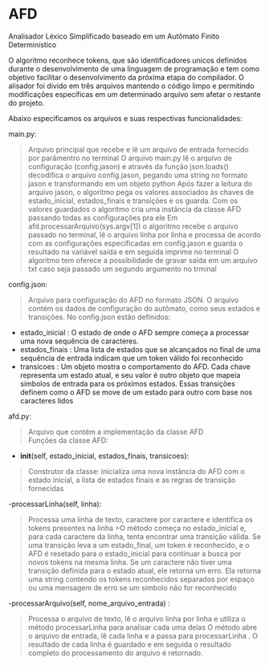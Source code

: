 # AFD

Analisador Léxico Simplificado baseado em um Autômato Finito Determinístico

O algoritmo reconhece tokens, que são identificadores unicos definidos durante o desenvolvimento de uma linguagem de programação e tem como objetivo facilitar o
desenvolvimento da próxima etapa do compilador.
O alisador foi divido em três arquivos mantendo o código limpo e permitindo modificações específicas em um determinado arquivo sem afetar o restante do projeto.

Abaixo especificamos os arquivos e suas respectivas funcionalidades:

 main.py:
 >Arquivo principal que recebe e lê um arquivo de entrada fornecido por parâmentro no terminal 
 >O arquivo main.py lê o arquivo de configuração (config.jason) e através da função json.loads() decodifica o arquivo config.jason, pegando uma string no formato jason e transformando em um objeto python
 > Após fazer a leitura do arquivo jason, o algoritmo pega os valores associados às chaves de estado_inicial, estados_finais e transições e os guarda.
> Com os valores guardados o algoritmo cria uma instância da classe AFD passando todas as configurações pra ele
> Em afd.processarArquivo(sys.argv[1]) o algoritmo recebe o arquivo passado no terminal, lê o arquivo linha por linha e processa de acordo com as configurações especificadas em config.jason e guarda o resultado na variável saída e em seguida imprime no terminal
> O algoritmo tem oferece a possibilidade de gravar saída em um arquivo txt caso seja passado um segundo argumento no trminal

config.json:
> Arquivo para configuração do AFD no formato JSON. O arquivo contém os dados de configuração
do autômato, como seus estados e transições.
No config.json estão definidos:
 - estado_inicial : O estado de onde o AFD sempre começa a processar uma nova sequência de caracteres.
 - estados_finais : Uma lista de estados que se alcançados no final de uma sequência de
entrada indicam que um token válido foi reconhecido
 - transicoes : Um objeto mostra o comportamento do AFD. Cada chave representa um estado atual, e seu valor é outro objeto que mapeia símbolos de entrada para os próximos estados. Essas transições definem como o AFD se move de um estado para outro com base nos caracteres lidos

afd.py:
>Arquivo que contém a implementação da classe AFD  
Funções da classe AFD:
- __init__(self, estado_inicial, estados_finais, transicoes):
>Construtor da classe: inicializa uma nova instância do AFD com o estado inicial, a lista de estados finais e as regras de transição fornecidas

-processarLinha(self, linha):
>Processa uma linha de texto, caractere por caractere e identifica os tokens presentes na linha >O método começa no estado_inicial e, para cada caractere da linha, tenta encontrar uma transição válida. Se uma transição leva a um estado_final, um token é reconhecido, e o AFD é resetado para o estado_inicial para continuar a busca por novos tokens na mesma linha. Se um caractere não tiver uma transição definida para o estado atual, ele retorna um erro. Ela retorna uma string contendo os tokens reconhecidos separados por espaço ou uma mensagem de erro se um simbolo não for reconhecido

-processarArquivo(self, nome_arquivo_entrada) :
>Processa o arquivo de texto, lê o arquivo linha por linha e utiliza o método processarLinha
para analisar cada uma delas
>O método abre o arquivo de entrada, lê cada linha e a passa para processarLinha . O resultado de cada linha é guardado e em seguida o resultado completo do processamento do arquivo é retornado.
